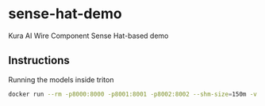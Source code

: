 # sense-hat-demo
Kura AI Wire Component Sense Hat-based demo

## Instructions

Running the models inside triton

```bash
docker run --rm -p8000:8000 -p8001:8001 -p8002:8002 --shm-size=150m -v [path-to-this-repo]/models:/models tritonserver tritonserver --model-repository=/models
```
